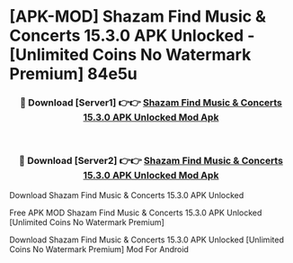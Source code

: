 # [APK-MOD] Shazam  Find Music & Concerts 15.3.0 APK Unlocked - [Unlimited Coins No Watermark Premium] 84e5u



<div align="center">
<h3>🔴 Download [Server1] 👉👉 <a href="https://momento.my/?title=Shazam__Find_Music_&_Concerts_15.3.0_APK_Unlocked">Shazam  Find Music & Concerts 15.3.0 APK Unlocked Mod Apk</a></h3><br>

<h3>🔴 Download [Server2] 👉👉 <a href="https://momento.my/?title=Shazam__Find_Music_&_Concerts_15.3.0_APK_Unlocked">Shazam  Find Music & Concerts 15.3.0 APK Unlocked Mod Apk</a></h3>
</div>



Download Shazam  Find Music & Concerts 15.3.0 APK Unlocked 

Free APK MOD Shazam  Find Music & Concerts 15.3.0 APK Unlocked [Unlimited Coins No Watermark Premium]

Download Shazam  Find Music & Concerts 15.3.0 APK Unlocked [Unlimited Coins No Watermark Premium] Mod For Android
